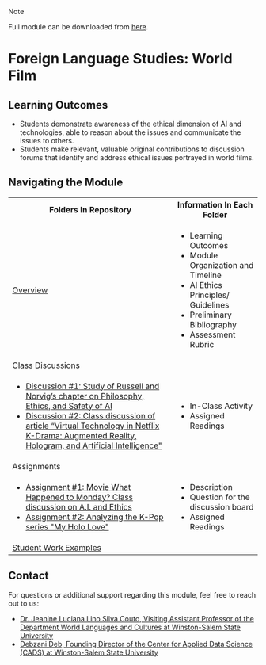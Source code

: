 > [!NOTE]
> Full module can be downloaded from [here](https://github.com/CADS-WSSU/WSSU-AI-Ethics-Modules/blob/main/AI%20in%20Business%20Ethics/AI%20in%20Business%20Ethics%20Module.pdf). 
# Foreign Language Studies: World Film

## Learning Outcomes 

* Students demonstrate awareness of the ethical dimension of AI and technologies, able to reason about the issues and communicate the issues to others.
* Students make relevant, valuable original contributions to discussion forums that identify and address ethical issues portrayed in world films.


## Navigating the Module
<table>
  <tbody>
    <tr>
      <th>Folders In Repository</th>
      <th>Information In Each Folder</th>
    </tr>
    <tr>
      <td><a href="https://github.com/CADS-WSSU/WSSU-AI-Ethics-Modules/blob/main/Foreign%20Language%20Studies%3A%20World%20Film/Overview.pdf">Overview</a></td>
      <td>
        <ul>
          <li>Learning Outcomes </li>
          <li>Module Organization and Timeline</li>
          <li>AI Ethics Principles/ Guidelines</li>
          <li>Preliminary Bibliography</li>
          <li>Assessment Rubric</li>
        </ul>
      </td>
    </tr>
    <tr>
      <td>Class Discussions</a></td>
      <td></td>
    </tr>
    <tr>
      <td>
        <ul>
          <li><a href="https://github.com/CADS-WSSU/WSSU-AI-Ethics-Modules/blob/main/Foreign%20Language%20Studies%3A%20World%20Film/Discussion%20%231%20Study%20of%20Russell%20and%20Norvig%E2%80%99s%20chapter%20.pdf">Discussion #1: Study of Russell and Norvig’s chapter on Philosophy, Ethics, and Safety of AI</a></li>
          <li><a href="https://github.com/CADS-WSSU/WSSU-AI-Ethics-Modules/blob/main/Foreign%20Language%20Studies%3A%20World%20Film/Discussion%20%232%20Class%20discussion%20of%20article.pdf">Discussion #2: Class discussion of article “Virtual Technology in Netflix K-Drama: Augmented Reality, Hologram, and Artificial Intelligence"</a></li>
        </ul>
      </td>
      <td>
        <ul>
          <li>In-Class Activity</li>
          <li>Assigned Readings</li>
        </ul>
      </td>
    </tr>
    <tr>
      <td>Assignments</a></td>
      <td></td>
    </tr>
    <tr>
      <td>
        <ul>
          <li><a href="https://github.com/CADS-WSSU/WSSU-AI-Ethics-Modules/blob/main/Foreign%20Language%20Studies%3A%20World%20Film/Assignment%20%231%20Class%20Discussion%20and%20Assignment%20on%20the%20movie%20What%20Happened%20to%20Monday.pdf">Assignment #1: Movie What Happened to Monday? Class discussion on A.I. and Ethics</a></li>
           <li><a href="https://github.com/CADS-WSSU/WSSU-AI-Ethics-Modules/blob/main/Foreign%20Language%20Studies%3A%20World%20Film/Assignment%20%232%20Analyzing%20the%20K-Pop%20series%20My%20Holo%20Love.pdf">Assignment #2: Analyzing the K-Pop series "My Holo Love"</a></li>
        </ul>
      </td>
      <td>
        <ul>
          <li>Description</li>
          <li>Question for the discussion board</li>
          <li>Assigned Readings</li>
        </ul>
      </td>
    </tr>
    <tr>
      <td><a href="https://github.com/CADS-WSSU/WSSU-AI-Ethics-Modules/tree/main/Foreign%20Language%20Studies%3A%20World%20Film/Student%20Work%20Examples">Student Work Examples</a></td>
      <td>
      </td>
    </tr>
  </tbody>
</table>

## Contact
For questions or additional support regarding this module, feel free to reach out to us:
* [Dr. Jeanine Luciana Lino Silva Couto, Visiting Assistant Professor of the Department World Languages and Cultures
at Winston-Salem State University](mailto:coutojl@wssu.edu)
* [Debzani Deb, Founding Director of the Center for Applied Data Science (CADS) at Winston-Salem State University](mailto:debd@wssu.edu)
